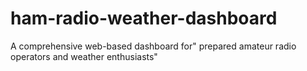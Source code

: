 # ham-radio-weather-dashboard
A comprehensive web-based dashboard for" prepared amateur radio operators and weather enthusiasts"

